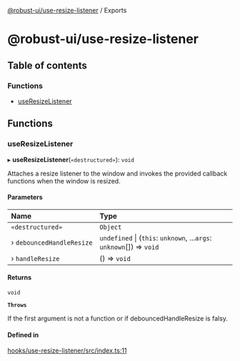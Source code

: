 [@robust-ui/use-resize-listener](README.md) / Exports

# @robust-ui/use-resize-listener

## Table of contents

### Functions

- [useResizeListener](modules.md#useresizelistener)

## Functions

### useResizeListener

▸ **useResizeListener**(`«destructured»`): `void`

Attaches a resize listener to the window and invokes the provided callback functions when the window is resized.

#### Parameters

| Name                      | Type                                                                 |
| :------------------------ | :------------------------------------------------------------------- |
| `«destructured»`          | `Object`                                                             |
| › `debouncedHandleResize` | `undefined` \| (`this`: `unknown`, ...`args`: `unknown`[]) => `void` |
| › `handleResize`          | () => `void`                                                         |

#### Returns

`void`

**`Throws`**

If the first argument is not a function or if debouncedHandleResize is falsy.

#### Defined in

[hooks/use-resize-listener/src/index.ts:11](https://github.com/nahuelRosas/robust-ui/blob/bbc15f2/packages/hooks/use-resize-listener/src/index.ts#L11)
